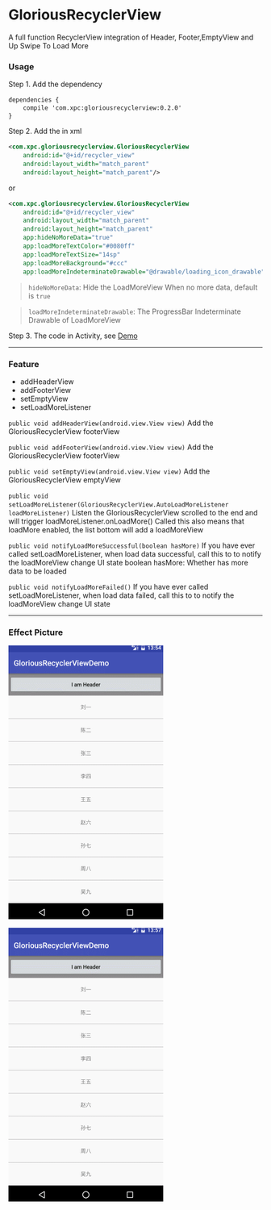 # GloriousRecyclerView

A full function RecyclerView integration of Header, Footer,EmptyView and Up Swipe To Load More

### Usage

Step 1.  Add the dependency
```
dependencies {
    compile 'com.xpc:gloriousrecyclerview:0.2.0'
}
```

Step 2.  Add the in xml

```xml
<com.xpc.gloriousrecyclerview.GloriousRecyclerView
    android:id="@+id/recycler_view"
    android:layout_width="match_parent"
    android:layout_height="match_parent"/>
```

or

```xml
<com.xpc.gloriousrecyclerview.GloriousRecyclerView
    android:id="@+id/recycler_view"
    android:layout_width="match_parent"
    android:layout_height="match_parent"
    app:hideNoMoreData="true"
    app:loadMoreTextColor="#0080ff"
    app:loadMoreTextSize="14sp"
    app:loadMoreBackground="#ccc"
    app:loadMoreIndeterminateDrawable="@drawable/loading_icon_drawable"/>
```

> `hideNoMoreData`: Hide the LoadMoreView When no more data, default is `true`

> `loadMoreIndeterminateDrawable`: The ProgressBar Indeterminate Drawable of LoadMoreView

Step 3.  The code in Activity, see [Demo](./app/src/main/java/com/xpc/gloriousrecyclerviewdemo/GloriousActivity.java)

---
### Feature

* addHeaderView
* addFooterView
* setEmptyView
* setLoadMoreListener


`public void addHeaderView(android.view.View view)`
Add the GloriousRecyclerView footerView 

`public void addFooterView(android.view.View view)`
Add the GloriousRecyclerView footerView

`public void setEmptyView(android.view.View view)`
Add the GloriousRecyclerView emptyView

`public void setLoadMoreListener(GloriousRecyclerView.AutoLoadMoreListener loadMoreListener)`
Listen the GloriousRecyclerView scrolled to the end and will trigger loadMoreListener.onLoadMore()
Called this also means that loadMore enabled, the list bottom will add a loadMoreView
 
`public void notifyLoadMoreSuccessful(boolean hasMore)`
If you have ever called setLoadMoreListener, when load data successful, call this to to notify the loadMoreView change UI state
boolean hasMore: Whether has more data to be loaded

`public void notifyLoadMoreFailed()`
If you have ever called setLoadMoreListener, when load data failed, call this to to notify the loadMoreView change UI state

---
### Effect Picture

![](./GloriousRecyclerView.gif)

![](./GloriousRecyclerView2.gif)


